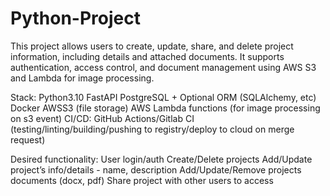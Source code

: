# Python-Project
This project allows users to create, update, share, and delete project information, including details and attached documents. It supports authentication, access control, and document management using AWS S3 and Lambda for image processing.

Stack:
Python3.10
FastAPI
PostgreSQL + Optional ORM (SQLAlchemy, etc)
Docker
AWSS3 (file storage)
AWS Lambda functions (for image processing on s3 event)
CI/CD:  GitHub Actions/Gitlab CI (testing/linting/building/pushing to registry/deploy to cloud on merge request)



Desired functionality:
User login/auth
Create/Delete projects
Add/Update project’s info/details - name, description
Add/Update/Remove projects documents (docx, pdf)
Share project with other users to access

